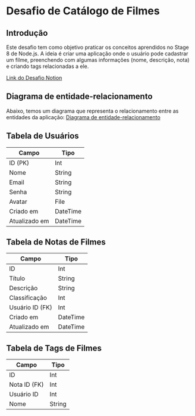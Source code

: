 # Desafio de Catálogo de Filmes

## Introdução

Este desafio tem como objetivo praticar os conceitos aprendidos no Stage 8 de Node.js. A ideia é criar uma aplicação onde o usuário pode cadastrar um filme, preenchendo com algumas informações (nome, descrição, nota) e criando tags relacionadas a ele.

[Link do Desafio Notion](https://efficient-sloth-d85.notion.site/Aplica-o-em-Node-57bd49ae77b3422fad74f8dde0d06fef)

## Diagrama de entidade-relacionamento

Abaixo, temos um diagrama que representa o relacionamento entre as entidades da aplicação:
[Diagrama de entidade-relacionamento](https://efficient-sloth-d85.notion.site/image/https%3A%2F%2Fs3-us-west-2.amazonaws.com%2Fsecure.notion-static.com%2F37f55645-bc5d-4666-8b5c-d2fba08ef73b%2FUntitled.png?table=block&id=cbf9ad4e-2f3b-4867-aace-2cedba55bc1e&spaceId=08f749ff-d06d-49a8-a488-9846e081b224&width=2000&userId=&cache=v2)

## Tabela de Usuários

| Campo         | Tipo     |
| ------------- | -------- |
| ID (PK)       | Int      |
| Nome          | String   |
| Email         | String   |
| Senha         | String   |
| Avatar        | File     |
| Criado em     | DateTime |
| Atualizado em | DateTime |

## Tabela de Notas de Filmes

| Campo           | Tipo     |
| --------------- | -------- |
| ID              | Int      |
| Título          | String   |
| Descrição       | String   |
| Classificação   | Int      |
| Usuário ID (FK) | Int      |
| Criado em       | DateTime |
| Atualizado em   | DateTime |

## Tabela de Tags de Filmes

| Campo        | Tipo   |
| ------------ | ------ |
| ID           | Int    |
| Nota ID (FK) | Int    |
| Usuário ID   | Int    |
| Nome         | String |

